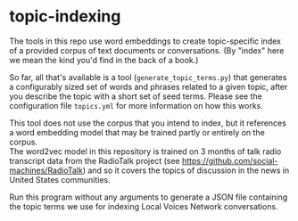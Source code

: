 # topic-indexing

The tools in this repo use word embeddings to create topic-specific index of a provided corpus of text documents
or conversations.  (By "index" here we mean the kind you'd find in the back of a book.)

So far, all that's available is a tool (`generate_topic_terms.py`) that generates a configurably 
sized set of words and phrases related to a given topic, after you describe the topic with a short
set of seed terms.  Please see the configuration file `topics.yml` for more information on how this works.

This tool does not use the corpus that you intend to index, but it
references a word embedding model that may be trained partly or entirely on the corpus.  
The word2vec model in this repository is trained on 3 months of talk radio transcript data
from the RadioTalk project (see https://github.com/social-machines/RadioTalk) and so it
covers the topics of discussion in the news in United States communities.

Run this program without any arguments to generate a JSON file containing the topic terms we
use for indexing Local Voices Network conversations.
